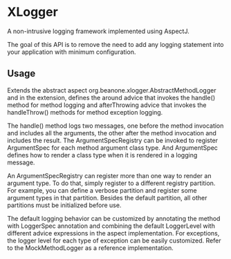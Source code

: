 # XLogger

A non-intrusive logging framework implemented using AspectJ. 

The goal of this API is to remove the need to add any logging statement into your application with minimum configuration.

## Usage

Extends the abstract aspect org.beanone.xlogger.AbstractMethodLogger and in the extension, defines the around advice that invokes the handle() method for method logging and afterThrowing advice that invokes the handleThrow() methods for method exception logging. 

The handle() method logs two messages, one before the method invocation and includes all the arguments, the other after the method invocation and includes the result. The ArgumentSpecRegistry can be invoked to register ArgumentSpec for each method argument class type. And ArgumentSpec defines how to render a class type when it is rendered in a logging message.

An ArgumentSpecRegistry can register more than one way to render an argument type. To do that, simply register to a different registry partition. For example, you can define a verbose partition and register some argument types in that partition. Besides the default partition, all other partitions must be initialized before use.

The default logging behavior can be customized by annotating the method with LoggerSpec annotation and combining the default LoggerLevel with different advice expressions in the aspect implementation. For exceptions, the logger level for each type of exception can be easily customized. Refer to the MockMethodLogger as a reference implementation. 
